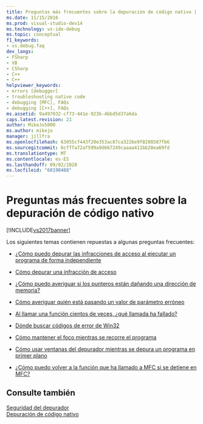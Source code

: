 ```yaml
---
title: Preguntas más frecuentes sobre la depuración de código nativo | Microsoft Docs
ms.date: 11/15/2016
ms.prod: visual-studio-dev14
ms.technology: vs-ide-debug
ms.topic: conceptual
f1_keywords:
- vs.debug.faq
dev_langs:
- FSharp
- VB
- CSharp
- C++
- C++
helpviewer_keywords:
- errors [debugger]
- troubleshooting native code
- debugging [MFC], FAQs
- debugging [C++], FAQs
ms.assetid: 9a497032-cf73-441e-923b-4bbd5d37a6da
caps.latest.revision: 21
author: MikeJo5000
ms.author: mikejo
manager: jillfra
ms.openlocfilehash: 63055cf443f20e353ac87ca3226e9f8208587fb6
ms.sourcegitcommit: 6cfffa72af599a9d667249caaaa411bb28ea69fd
ms.translationtype: MT
ms.contentlocale: es-ES
ms.lasthandoff: 09/02/2020
ms.locfileid: "68190488"
---
```

# <a name="debugging-native-code-faqs"></a>Preguntas más frecuentes sobre la depuración de código nativo
[!INCLUDE[vs2017banner](../includes/vs2017banner.md)]

Los siguientes temas contienen repuestas a algunas preguntas frecuentes:  
  
- [¿Cómo puedo depurar las infracciones de acceso al ejecutar un programa de forma independiente](../debugger/how-can-i-debug-access-violations-when-running-my-program-outside-the-debugger-q.md)  
  
- [Cómo depurar una infracción de acceso](../debugger/how-can-i-debug-an-access-violation-q.md)  
  
- [¿Cómo puedo averiguar si los punteros están dañando una dirección de memoria?](../debugger/how-can-i-find-out-if-my-pointers-corrupt-a-memory-address-q.md)  
  
- [Cómo averiguar quién está pasando un valor de parámetro erróneo](../debugger/how-can-i-find-out-who-is-passing-a-wrong-parameter-value-q.md)  
  
- [Al llamar una función cientos de veces, ¿qué llamada ha fallado?](../debugger/when-calling-a-function-hundreds-of-times-how-do-i-know-which-call-failed-q.md)  
  
- [Dónde buscar códigos de error de Win32](../debugger/where-can-i-look-up-win32-error-codes-q.md)  
  
- [Cómo mantener el foco mientras se recorre el programa](../debugger/how-can-i-keep-focus-when-stepping-through-my-program-q.md)  
  
- [Cómo usar ventanas del depurador mientras se depura un programa en primer plano](../debugger/how-can-i-use-debugger-windows-while-debugging-a-foreground-program-q.md)  
  
- [¿Cómo puedo volver a la función que ha llamado a MFC si se detiene en MFC?](../debugger/how-to-get-back-to-the-function-that-called-mfc-if-halted.md)  
  
## <a name="see-also"></a>Consulte también  
 [Seguridad del depurador](../debugger/debugger-security.md)   
 [Depuración de código nativo](../debugger/debugging-native-code.md)
